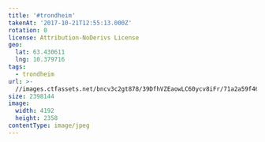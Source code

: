 ```yaml
---
title: '#trondheim'
takenAt: '2017-10-21T12:55:13.000Z'
rotation: 0
license: Attribution-NoDerivs License
geo:
  lat: 63.430611
  lng: 10.379716
tags:
  - trondheim
url: >-
  //images.ctfassets.net/bncv3c2gt878/39DfhVZEaowLC60ycv8iFr/71a2a59f463961cfcd68a5fd8ab60a66/trondheim_37602151940_o
size: 2398144
image:
  width: 4192
  height: 2358
contentType: image/jpeg
---
```



